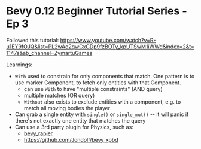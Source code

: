 # Bevy 0.12 Beginner Tutorial Series - Ep 3

Followed this tutorial:
https://www.youtube.com/watch?v=R-u1EY9fOJQ&list=PL2wAo2qwCxGDp9fzBOTy_kpUTSwM1iWWd&index=2&t=1147s&ab_channel=ZymartuGames

Learnings:

- `With` used to constrain for only components that match. One pattern is to use marker Component, to fetch only entities with that Component.
  - can use `With` to have "multiple constraints" (AND query)
  - multiple matches (OR query)
  - `Without` also exists to exclude entities with a component, e.g. to match all moving bodies the player
- Can grab a single entity with `single()` or `single_mut()` -- it will panic if there's not exactly one entity that matches the query
- Can use a 3rd party plugin for Physics, such as:
  - [bevy_rapier](https://github.com/dimforge/bevy_rapier)
  - https://github.com/Jondolf/bevy_xpbd
